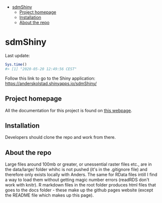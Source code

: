 
-   [sdmShiny](#sdmshiny)
    -   [Project homepage](#project-homepage)
    -   [Installation](#installation)
    -   [About the repo](#about-the-repo)

<!-- README.md is generated from README.Rmd. Please edit that file -->
sdmShiny
========

<!-- badges: start -->
<!-- badges: end -->
Last update:

``` r
Sys.time()
#> [1] "2020-05-20 12:49:56 CEST"
```

Follow this link to go to the Shiny application: <https://anderskolstad.shinyapps.io/sdmShiny/>

Project homepage
----------------

All the documentation for this project is found on [this webpage](https://anders-kolstad.github.io/sdmShiny/).

Installation
------------

Developers should clone the repo and work from there.

About the repo
--------------

Large files around 100mb or greater, or unessential raster files etc., are in the data/large/ folder whihc is not pushed (it's in the .gitignore file) and therefore only exists locally with Anders. The same for RData files intill I find a way to load them without getting magic number errors (readRDS don't work with knitr). R markdown files in the root folder produces html files that goes to the docs folder - these make up the github pages website (except the README file which makes up this page).
